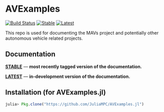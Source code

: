 # AVExamples

[![Build Status](https://travis-ci.org/JuliaMPC/MPCDocs.jl.svg?branch=master)](https://travis-ci.org/JuliaMPC/AVExamples.jl)
[![Stable](https://img.shields.io/badge/docs-stable-blue.svg)](https://juliampc.github.io/AVExamples.jl/stable/)
[![Latest](https://img.shields.io/badge/docs-latest-blue.svg)](https://juliampc.github.io/AVExamples.jl/latest/)

This repo is used for documenting the MAVs project and potentially other autonomous vehicle related projects.


## Documentation

[**STABLE**](https://juliampc.github.io/AVExamples.jl/stable/) &mdash; **most recently tagged version of the documentation.**

[**LATEST**](https://juliampc.github.io/AVExamples.jl/latest/) &mdash; **in-development version of the documentation.**


## Installation (for AVExamples.jl)

```julia
julia> Pkg.clone("https://github.com/JuliaMPC/AVExamples.jl")
```
